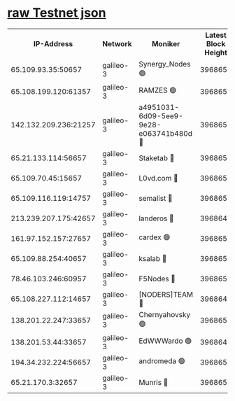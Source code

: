 [raw Testnet json](https://rpc-check.androt.stavr.tech/androt/rpcandrot_result.json)
=

<table><tr><th>IP-Address</th><th>Network</th><th>Moniker</th><th>Latest Block Height</th><th>Earliest Block Height</th><th>Catching Up</th><th>Voting Power</th><th>Scan Time</th></tr><tr><td>65.109.93.35:50657</td><td>galileo-3</td><td>Synergy_Nodes 🟢</td><td>3968654</td><td>0</td><td>False</td><td>0</td><td>2023-11-25T21:22:08.021375624UTC</td></tr><tr><td>65.108.199.120:61357</td><td>galileo-3</td><td>RAMZES 🟢</td><td>3968651</td><td>1</td><td>False</td><td>0</td><td>2023-11-25T21:21:49.763252841UTC</td></tr><tr><td>142.132.209.236:21257</td><td>galileo-3</td><td>a4951031-6d09-5ee9-9e28-e063741b480d 🔴</td><td>3968653</td><td>1</td><td>False</td><td>3</td><td>2023-11-25T21:22:03.261714497UTC</td></tr><tr><td>65.21.133.114:56657</td><td>galileo-3</td><td>Staketab 🔴</td><td>3968654</td><td>90001</td><td>False</td><td>2</td><td>2023-11-25T21:22:08.938274375UTC</td></tr><tr><td>65.109.70.45:15657</td><td>galileo-3</td><td>L0vd.com 🔴</td><td>3968654</td><td>659001</td><td>False</td><td>3</td><td>2023-11-25T21:22:07.678322215UTC</td></tr><tr><td>65.109.116.119:14757</td><td>galileo-3</td><td>semalist 🔴</td><td>3968651</td><td>2228721</td><td>False</td><td>1318</td><td>2023-11-25T21:21:44.633157587UTC</td></tr><tr><td>213.239.207.175:42657</td><td>galileo-3</td><td>landeros 🔴</td><td>3968649</td><td>2642001</td><td>False</td><td>72</td><td>2023-11-25T21:21:33.198466015UTC</td></tr><tr><td>161.97.152.157:27657</td><td>galileo-3</td><td>cardex 🟢</td><td>3968654</td><td>2945323</td><td>False</td><td>0</td><td>2023-11-25T21:22:08.336083994UTC</td></tr><tr><td>65.109.88.254:40657</td><td>galileo-3</td><td>ksalab 🔴</td><td>3968651</td><td>3000356</td><td>False</td><td>31921</td><td>2023-11-25T21:21:45.345949144UTC</td></tr><tr><td>78.46.103.246:60957</td><td>galileo-3</td><td>F5Nodes 🔴</td><td>3968654</td><td>3057001</td><td>False</td><td>24</td><td>2023-11-25T21:22:08.597334634UTC</td></tr><tr><td>65.108.227.112:14657</td><td>galileo-3</td><td>[NODERS]TEAM 🔴</td><td>3968649</td><td>3176323</td><td>False</td><td>959616</td><td>2023-11-25T21:21:33.565278889UTC</td></tr><tr><td>138.201.22.247:33657</td><td>galileo-3</td><td>Chernyahovsky 🟢</td><td>3968651</td><td>3252117</td><td>False</td><td>0</td><td>2023-11-25T21:21:50.377789460UTC</td></tr><tr><td>138.201.53.44:33657</td><td>galileo-3</td><td>EdWWWardo 🟢</td><td>3968649</td><td>3406335</td><td>False</td><td>0</td><td>2023-11-25T21:21:37.880980206UTC</td></tr><tr><td>194.34.232.224:56657</td><td>galileo-3</td><td>andromeda 🟢</td><td>3968651</td><td>3868651</td><td>False</td><td>0</td><td>2023-11-25T21:21:45.007157394UTC</td></tr><tr><td>65.21.170.3:32657</td><td>galileo-3</td><td>Munris 🔴</td><td>3968653</td><td>3868653</td><td>False</td><td>411</td><td>2023-11-25T21:21:56.893333610UTC</td></tr></table>
